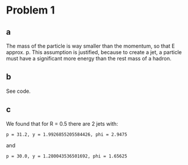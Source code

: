 # Problem 1

## a

The mass of the particle is way smaller than the momentum, 
so that E approx. p. This assumption is justified, because 
to create a jet, a particle must have a significant more energy than 
the rest mass of a hadron.

## b

See code.

## c

We found that for R = 0.5 there are 2 jets with:

`p = 31.2, y = 1.9926855205584426, phi = 2.9475`

and

`p = 30.0, y = 1.280043536501692, phi = 1.65625`
